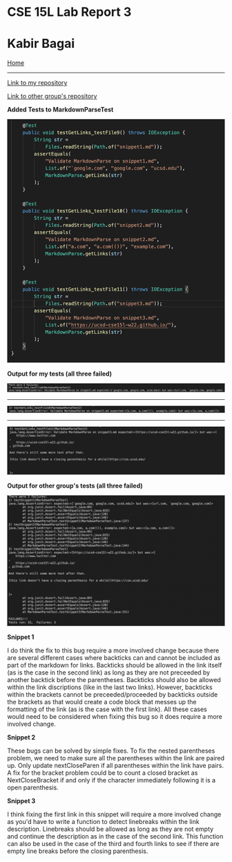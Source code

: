 # CSE 15L Lab Report 3 #
# Kabir Bagai #

[Home](index.html)

***

[Link to my repository](https://github.com/kabirbagai21/markdown-parse)

[Link to other group's repository](https://github.com/IncogOwl/markdown-parse)

**Added Tests to MarkdownParseTest**

![Image](Lab4Tests.png)

**Output for my tests (all three failed)**

![Image](Failure1.png)

***


![Image](Failure2.png)


***

![Image](Failure3.png)

**Output for other group's tests (all three failed)**

![Image](lab4tests2.png)


**Snippet 1**

I do think the fix to this bug require a more involved change because there are several different cases where backticks can and cannot be included as part of the markdown for links. Backticks should be allowed in the link itself (as is the case in the second link) as long as they are not preceeded by another backtick before the parentheses. Backticks should also be allowed within the link discriptions (like in the last two links). However, backticks within the brackets cannot be preceeded/proceeded by backticks outside the brackets as that would create a code block that messes up the formatting of the link (as is the case with the first link). All these cases would need to be considered when fixing this bug so it does require a more involved change. 

**Snippet 2**

These bugs can be solved by simple fixes. To fix the nested parentheses problem, we need to make sure all the parentheses within the link are paired up. Only update nextCloseParen if all parentheses within the link have pairs. A fix for the bracket problem could be to count a closed bracket as NextCloseBracket if and only if the character immediately following it is a open parenthesis. 

**Snippet 3**

I think fixing the first link in this snippet will require a more involved change as you'd have to write a function to detect linebreaks within the link description. Linebreaks should be allowed as long as they are not empty and continue the description as in the case of the second link. This function can also be used in the case of the third and fourth links to see if there are empty line breaks before the closing parenthesis. 